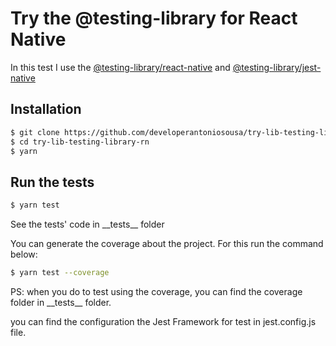 # Try the @testing-library for React Native

In this test I use the [@testing-library/react-native]('https://github.com/testing-library/native-testing-library') and [@testing-library/jest-native]('https://github.com/testing-library/jest-native')

## Installation

```bash
$ git clone https://github.com/developerantoniosousa/try-lib-testing-library-rn
$ cd try-lib-testing-library-rn
$ yarn
```

## Run the tests

```bash
$ yarn test
```

See the tests' code in \_\_tests\_\_ folder

You can generate the coverage about the project. For this run the command below:

```bash
$ yarn test --coverage
```

PS: when you do to test using the coverage, you can find the coverage folder in \_\_tests\_\_ folder.

you can find the configuration the Jest Framework for test in jest.config.js file.
